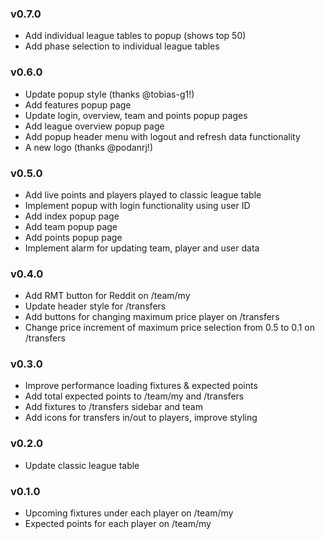 ### v0.7.0

- Add individual league tables to popup (shows top 50)
- Add phase selection to individual league tables

### v0.6.0

- Update popup style (thanks @tobias-g1!)
- Add features popup page
- Update login, overview, team and points popup pages
- Add league overview popup page
- Add popup header menu with logout and refresh data functionality
- A new logo (thanks @podanrj!)

### v0.5.0

- Add live points and players played to classic league table
- Implement popup with login functionality using user ID
- Add index popup page
- Add team popup page
- Add points popup page
- Implement alarm for updating team, player and user data

### v0.4.0

- Add RMT button for Reddit on /team/my
- Update header style for /transfers
- Add buttons for changing maximum price player on /transfers
- Change price increment of maximum price selection from 0.5 to 0.1 on /transfers

### v0.3.0

- Improve performance loading fixtures & expected points
- Add total expected points to /team/my and /transfers
- Add fixtures to /transfers sidebar and team
- Add icons for transfers in/out to players, improve styling

### v0.2.0

- Update classic league table

### v0.1.0

- Upcoming fixtures under each player on /team/my
- Expected points for each player on /team/my
